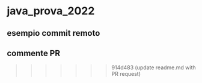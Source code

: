 # java_prova_2022
## esempio commit remoto

## commente PR
>>>>>>> 914d483 (update readme.md with PR request)
